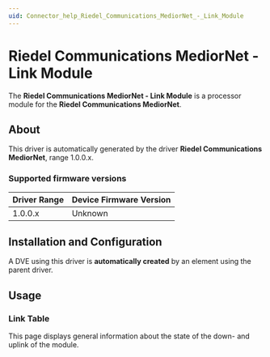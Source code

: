 ```yaml
---
uid: Connector_help_Riedel_Communications_MediorNet_-_Link_Module
---
```


# Riedel Communications MediorNet - Link Module

The **Riedel Communications MediorNet - Link Module** is a processor module for the **Riedel Communications MediorNet**.

## About

This driver is automatically generated by the driver **Riedel Communications MediorNet**, range 1.0.0.x.

### Supported firmware versions

| **Driver Range** | **Device Firmware Version** |
|------------------|-----------------------------|
| 1.0.0.x          | Unknown                     |

## Installation and Configuration

A DVE using this driver is **automatically created** by an element using the parent driver.

## Usage

### Link Table

This page displays general information about the state of the down- and uplink of the module.

